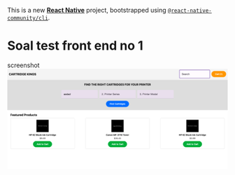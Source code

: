 This is a new [**React Native**](https://reactnative.dev) project, bootstrapped using [`@react-native-community/cli`](https://github.com/react-native-community/cli).

# Soal test front end no 1

screenshot
![alt text](https://github.com/fiergetech/HindroApp/blob/main/public/screenshot.png?raw=true)



